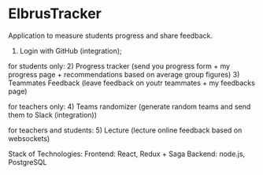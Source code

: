 # ElbrusTracker
Application to measure students progress and share feedback.

1) Login with GitHub (integration);

for students only:
2) Progress tracker (send you progress form + my progress page + recommendations based on average group figures)
3) Teammates Feedback (leave feedback on youtr teammates + my feedbacks page)

for teachers only:
4) Teams randomizer (generate random teams and send them to Slack (integration))

for teachers and students:
5) Lecture (lecture online feedback based on websockets)

Stack of Technologies:
Frontend: React, Redux + Saga
Backend: node.js, PostgreSQL
